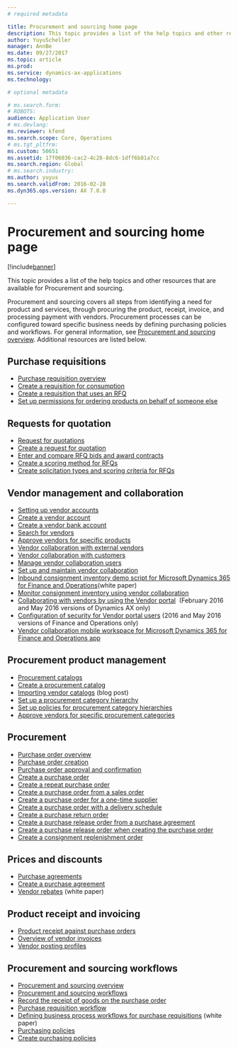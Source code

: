 ```yaml
---
# required metadata

title: Procurement and sourcing home page
description: This topic provides a list of the help topics and other resources that are available for Procurement and sourcing.
author: YuyuScheller
manager: AnnBe
ms.date: 09/27/2017
ms.topic: article
ms.prod: 
ms.service: dynamics-ax-applications
ms.technology: 

# optional metadata

# ms.search.form: 
# ROBOTS: 
audience: Application User
# ms.devlang: 
ms.reviewer: kfend
ms.search.scope: Core, Operations
# ms.tgt_pltfrm: 
ms.custom: 50651
ms.assetid: 17f06036-cac2-4c28-8dc6-1dff6b81a7cc
ms.search.region: Global
# ms.search.industry: 
ms.author: yuyus
ms.search.validFrom: 2016-02-28
ms.dyn365.ops.version: AX 7.0.0

---
```


# Procurement and sourcing home page

[!include[banner](../includes/banner.md)]


This topic provides a list of the help topics and other resources that are available for Procurement and sourcing.

Procurement and sourcing covers all steps from identifying a need for product and services, through procuring the product, receipt, invoice, and processing payment with vendors. Procurement processes can be configured toward specific business needs by defining purchasing policies and workflows. For general information, see [Procurement and sourcing overview](procurement-sourcing-overview.md). Additional resources are listed below.

## Purchase requisitions
-   [Purchase requisition overview](purchase-requisitions-overview.md)
-   [Create a requisition for consumption](tasks/create-requisition-consumption.md)
-   [Create a requisition that uses an RFQ](tasks/create-requisition-uses-rfq.md)
-   [Set up permissions for ordering products on behalf of someone else](tasks/set-up-permissions-ordering-products.md)

## Requests for quotation
-   [Request for quotations](request-quotations.md)
-   [Create a request for quotation](tasks/create-request-quotation.md)
-   [Enter and compare RFQ bids and award contracts](tasks/enter-compare-rfq-bids-award-contracts.md)
-   [Create a scoring method for RFQs](tasks/create-scoring-method-rfqs.md)
-   [Create solicitation types and scoring criteria for RFQs](tasks/create-solicitation-types-scoring-criteria-rfqs.md)

## Vendor management and collaboration
-   [Setting up vendor accounts](set-up-vendor-accounts.md)
-   [Create a vendor account](tasks/create-vendor-account.md)
-   [Create a vendor bank account](tasks/create-vendor-bank-account.md)
-   [Search for vendors](tasks/search-vendors.md)
-   [Approve vendors for specific products](tasks/approve-vendors-specific-products.md)
-   [Vendor collaboration with external vendors](vendor-collaboration-work-external-vendors.md)
-   [Vendor collaboration with customers](vendor-collaboration-work-customers-dynamics-365-operations.md)
-   [Manage vendor collaboration users](manage-vendor-collaboration-users.md)
-   [Set up and maintain vendor collaboration](set-up-maintain-vendor-collaboration.md)
-   [Inbound consignment inventory demo script for Microsoft Dynamics 365 for Finance and Operations](https://mbs.microsoft.com/customersource/northamerica/AX/learning/documentation/white-papers/InboundConsignmentInventoryDemoScriptDynamics365Operations)(white paper)
-   [Monitor consignment inventory using vendor collaboration](../inventory/tasks/monitor-consignment-inventory-vendor-collaboration.md)
-   [Collaborating with vendors by using the Vendor portal](collaborate-vendors-vendor-portal.md)  (February 2016 and May 2016 versions of Dynamics AX only)
-   [Configuration of security for Vendor portal users](configure-security-vendor-portal-users.md) (2016 and May 2016 versions of Finance and Operations only)
-   [Vendor collaboration mobile workspace for Microsoft Dynamics 365 for Finance and Operations app](vendor-collaboration-mobile-workspace.md)

## Procurement product management
-   [Procurement catalogs](procurement-catalogs.md)
-   [Create a procurement catalog](tasks/create-procurement-catalog.md)
-   [Importing vendor catalogs](https://blogs.msdn.microsoft.com/dynamicsaxscm/2016/05/25/vendor-catalogs-in-dynamics-ax/) (blog post)
-   [Set up a procurement category hierarchy](tasks/set-up-procurement-category-hierarchy.md)
-   [Set up policies for procurement category hierarchies](tasks/set-up-policies-procurement-category-hierarchies.md)
-   [Approve vendors for specific procurement categories](tasks/approve-vendors-specific-procurement-categories.md)

## Procurement
-   [Purchase order overview](purchase-order-overview.md)
-   [Purchase order creation](purchase-order-creation.md)
-   [Purchase order approval and confirmation](purchase-order-approval-confirmation.md)
-   [Create a purchase order](tasks/create-purchase-order.md)
-   [Create a repeat purchase order](tasks/create-repeat-purchase-order.md)
-   [Create a purchase order from a sales order](../sales-marketing/tasks/create-purchase-order-sales-order.md)
-   [Create a purchase order for a one-time supplier](tasks/create-purchase-order-one-time-supplier.md)
-   [Create a purchase order with a delivery schedule](tasks/create-purchase-order-delivery-schedule.md)
-   [Create a purchase return order](tasks/create-purchase-return-order.md)
-   [Create a purchase release order from a purchase agreement](tasks/create-purchase-release-order-purchase-agreement.md)
-   [Create a purchase release order when creating the purchase order](tasks/create-purchase-release-order-creating-purchase-order.md)
-   [Create a consignment replenishment order](../inventory/tasks/create-consignment-replenishment-order.md)

## Prices and discounts
-   [Purchase agreements](purchase-agreements.md)
-   [Create a purchase agreement](tasks/create-purchase-agreement.md)
-   [Vendor rebates](https://mbs.microsoft.com/customersource/northamerica/AX/learning/documentation/white-papers/Vendor_rebates) (white paper)

## Product receipt and invoicing
-   [Product receipt against purchase orders](product-receipt-against-purchase-orders.md)
-   [Overview of vendor invoices](../../financials/accounts-payable/vendor-invoices-overview.md)
-   [Vendor posting profiles](../../financials/accounts-payable/vendor-posting-profiles.md)

## Procurement and sourcing workflows
-   [Procurement and sourcing overview](procurement-sourcing-overview.md)
-   [Procurement and sourcing workflows](procurement-sourcing-workflows.md)
-   [Record the receipt of goods on the purchase order](tasks/record-receipt-goods-purchase-order.md)
-   [Purchase requisition workflow](purchase-requisitions-workflow.md)
-   [Defining business process workflows for purchase requisitions](https://mbs.microsoft.com/customersource/Global/AX/learning/documentation/white-papers/Defining_business_process_workflows_for_purchase_requisitions) (white paper)
-   [Purchasing policies](purchase-policies.md)
-   [Create purchasing policies](tasks/create-purchasing-policies.md)






